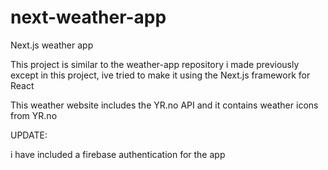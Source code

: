 # next-weather-app


Next.js weather app


This project is similar to the weather-app repository i made previously except in this project,
ive tried to make it using the Next.js framework for React

This weather website includes the YR.no API and it contains weather icons from YR.no

UPDATE:

i have  included a firebase authentication for the app
